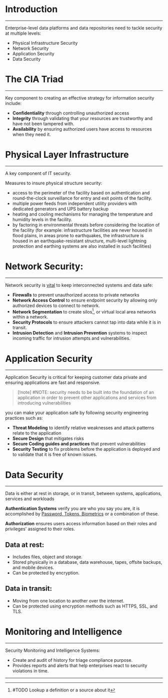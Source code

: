 # Introduction
---
Enterprise-level data platforms and data repositories need to tackle security at multiple levels:
- Physical Infrastructure Security
- Network Security
- Application Security
- Data Security
# The CIA Triad
---
Key component to creating an effective strategy for information security include:
- **Confidentiality** through controlling unauthorized access
- **Integrity** through validating that your resources are trustworthy and have not been tampered with.
- **Availability** by ensuring authorized users have access to resources when they need it.

# Physical Layer Infrastructure
---
A key component of IT security.

Measures to insure physical structure security:
- access to the perimeter of the facility based on authentication and round-the-clock surveillance for entry and exit points of the facility.
- multiple power feeds from independent utility providers with dedicated generators and UPS battery backup 
- heating and cooling mechanisms for managing the temperature and humidity levels in the facility.
- by factoring in environmental threats before considering the location of the facility (for example: infrastructure facilities are never housed in flood plains, in areas prone to earthquakes, the infrastructure is housed in an earthquake-resistant structure, multi-level lightning protection and earthing systems are also installed in such facilities)

# Network Security:
---
Network security is <ins>vital</ins> to keep interconnected systems and data safe:
- **Firewalls** to prevent unauthorized access to private networks
- **Network Access Control** to ensure endpoint security by allowing only authorized devices to connect to network.
- **Network Segmentation** to create silos[^1], or virtual local area networks within a network.
- **Security Protocols** to ensure attackers cannot tap into data while it is in transit.
- **Intrusion Detection** and **Intrusion Prevention** systems to inspect incoming traffic for intrusion attempts and vulnerabilities.

# Application Security
---
Application Security is critical for keeping customer data private and ensuring applications are fast and responsive.

> [!note] #NOTE: security needs to be built into the foundation of an application in order to prevent other applications and services from introducing vulnerabilities

you can make your application safe by following security engineering practices such as:
- **Threat Modeling** to identify relative weaknesses and attack patterns relate to the application
- **Secure Design** that mitigates risks
- **Secure Coding guides and practices** that prevent vulnerabilities
- **Security Testing** to fix problems before the application is deployed and to validate that it is free of known issues.
# Data Security
---
Data is either at rest in storage, or in transit, between systems, applications, services and workloads

**Authentication Systems** verify you are who you say you are, it is accomplished by <ins>Password, Tokens, Biometrics</ins> or a combination of these.

**Authorization** ensures users access information based on their roles and privileges' assigned to their roles.

## Data at rest:
-  Includes files, object and storage.
- Stored physically in a database, data warehouse, tapes, offsite backups, and mobile devices.
- Can be protected by encryption.

## Data in transit:
- Moving from one location to another over the internet.
- Can be protected using encryption methods such as HTTPS, SSL, and TLS.

# Monitoring and Intelligence
---
Security Monitoring and Intelligence Systems:
- Create and audit of history for triage compliance purpose.
- Provides reports and alerts that help enterprises react to security violations in time.

---
[^1]: #TODO Lookup a definition or a source about it